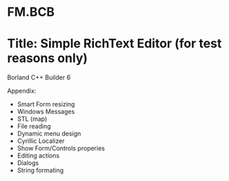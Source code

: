 # FM.BCB

# Title: Simple RichText Editor (for test reasons only)

Borland C++ Builder 6

Appendix:

- Smart Form resizing
- Windows Messages
- STL (map)
- File reading
- Dynamic menu design
- Cyrillic Localizer
- Show Form/Controls properies
- Editing actions
- Dialogs
- String formating

